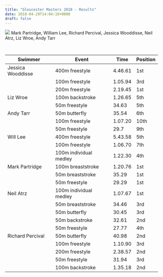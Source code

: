 ```yaml
---
title: "Gloucester Masters 2018 - Results"
date: 2018-04-29T14:04:19+0000
draft: false
---
```

![](/images/2018/04/gloucester_2018.png)
 Mark Partridge, William Lee, Richard Percival, Jessica Wooddisse, Neil Atrz, Liz Wroe, Andy Tarr



 


| Swimmer |Event |Time |Position |
|---|---|---|---|
| Jessica Wooddisse |400m freestyle |4.46.61 |1st |
|  |100m freestyle |1.05.94 |3rd |
|  |200m freestyle |2.19.45 |1st |
| Liz Wroe |100m backstroke |1.26.65 |5th |
|  |50m freestyle |34.63 |5th |
| Andy Tarr |50m butterfly |35.54 |6th |
|  |100m freestyle |1.07.20 |10th |
|  |50m freestyle |29.7 |9th |
| Will Lee |400m freestyle |5.43.58 |5th |
|  |100m freestyle |1.06.70 |7th |
|  |100m individual medley |1.22.30 |4th |
| Mark Partridge |100m breaststroke |1.20.76 |1st |
|  |50m breaststroke |35.29 |1st |
|  |50m freestyle |29.29 |1st |
| Neil Atrz |100m individual medley |1.07.67 |1st |
|  |50m breaststroke |34.46 |3rd |
|  |50m butterfly |30.45 |3rd |
|  |50m backstroke |32.61 |2nd |
|  |50m freestyle |27.77 |4th |
| Richard Percival |50m butterfly |40.98 |2nd |
|  |100m freestyle |1.10.90 |3rd |
|  |200m freestyle |2.38.57 |2nd |
|  |50m freestyle |31.94 |3rd |
|  |100m backstroke |1.35.18 |2nd |


